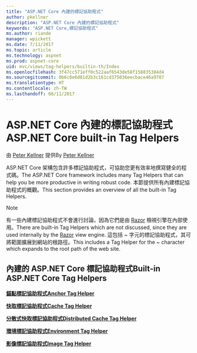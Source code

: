 ```yaml
---
title: "ASP.NET Core 內建的標記協助程式"
author: pkellner
description: "ASP.NET Core 內建的標記協助程式"
keywords: "ASP.NET Core,標記協助程式"
ms.author: riande
manager: wpickett
ms.date: 7/11/2017
ms.topic: article
ms.technology: aspnet
ms.prod: aspnet-core
uid: mvc/views/tag-helpers/builtin-th/Index
ms.openlocfilehash: 3f47cc571eff0c522aaf6543de58f158835384d4
ms.sourcegitcommit: 0b6c8e6d81d2b3c161cd375036eecbace46a9707
ms.translationtype: HT
ms.contentlocale: zh-TW
ms.lasthandoff: 08/11/2017
---
```

# <a name="aspnet-core-built-in-tag-helpers"></a><span data-ttu-id="e4e73-104">ASP.NET Core 內建的標記協助程式</span><span class="sxs-lookup"><span data-stu-id="e4e73-104">ASP.NET Core built-in Tag Helpers</span></span>

<span data-ttu-id="e4e73-105">由 [Peter Kellner](http://peterkellner.net) 提供</span><span class="sxs-lookup"><span data-stu-id="e4e73-105">By [Peter Kellner](http://peterkellner.net)</span></span> 

<span data-ttu-id="e4e73-106">ASP.NET Core 架構包含許多標記協助程式，可協助您更有效率地撰寫健全的程式碼。</span><span class="sxs-lookup"><span data-stu-id="e4e73-106">The ASP.NET Core framework includes many Tag Helpers that can help you be more productive in writing robust code.</span></span> <span data-ttu-id="e4e73-107">本節提供所有內建標記協助程式的概觀。</span><span class="sxs-lookup"><span data-stu-id="e4e73-107">This section provides an overview of all the built-in Tag Helpers.</span></span>

> [!NOTE]
> <span data-ttu-id="e4e73-108">有一些內建標記協助程式不會進行討論，因為它們是由 [Razor](xref:mvc/views/razor) 檢視引擎在內部使用。</span><span class="sxs-lookup"><span data-stu-id="e4e73-108">There are built-in Tag Helpers which are not discussed, since they are used internally by the [Razor](xref:mvc/views/razor) view engine.</span></span> <span data-ttu-id="e4e73-109">這包括 ~ 字元的標記協助程式，其可將範圍擴展到網站的根路徑。</span><span class="sxs-lookup"><span data-stu-id="e4e73-109">This includes a Tag Helper for the ~ character which expands to the root path of the web site.</span></span>

## <a name="built-in-aspnet-core-tag-helpers"></a><span data-ttu-id="e4e73-110">內建的 ASP.NET Core 標記協助程式</span><span class="sxs-lookup"><span data-stu-id="e4e73-110">Built-in ASP.NET Core Tag Helpers</span></span>

<span data-ttu-id="e4e73-111">**[錨點標記協助程式](xref:mvc/views/tag-helpers/builtin-th/AnchorTagHelper)**</span><span class="sxs-lookup"><span data-stu-id="e4e73-111">**[Anchor Tag Helper](xref:mvc/views/tag-helpers/builtin-th/AnchorTagHelper)**</span></span>

<span data-ttu-id="e4e73-112">**[快取標記協助程式](xref:mvc/views/tag-helpers/builtin-th/CacheTagHelper)**</span><span class="sxs-lookup"><span data-stu-id="e4e73-112">**[Cache Tag Helper](xref:mvc/views/tag-helpers/builtin-th/CacheTagHelper)**</span></span>

<span data-ttu-id="e4e73-113">**[分散式快取標記協助程式](xref:mvc/views/tag-helpers/builtin-th/DistributedCacheTagHelper)**</span><span class="sxs-lookup"><span data-stu-id="e4e73-113">**[Distributed Cache Tag Helper](xref:mvc/views/tag-helpers/builtin-th/DistributedCacheTagHelper)**</span></span>

<span data-ttu-id="e4e73-114">**[環境標記協助程式](xref:mvc/views/tag-helpers/builtin-th/EnvironmentTagHelper)**</span><span class="sxs-lookup"><span data-stu-id="e4e73-114">**[Environment Tag Helper](xref:mvc/views/tag-helpers/builtin-th/EnvironmentTagHelper)**</span></span>

[comment]: **[FormActionTagHelper](xref:mvc/views/tag-helpers/builtin-th/FormActionTagHelper)**

[comment]: **[FormTagTagHelper](xref:mvc/views/tag-helpers/builtin-th/FormTagHelper)**

<span data-ttu-id="e4e73-115">**[影像標記協助程式](xref:mvc/views/tag-helpers/builtin-th/ImageTagHelper)**</span><span class="sxs-lookup"><span data-stu-id="e4e73-115">**[Image Tag Helper](xref:mvc/views/tag-helpers/builtin-th/ImageTagHelper)**</span></span>

[comment]: **[InputTagHelper](xref:mvc/views/tag-helpers/builtin-th/InputTagHelper)**

[comment]: **[LabelTagHelper](xref:mvc/views/tag-helpers/builtin-th/LabelTagHelper)**

[comment]: **[LinkTagHelper](xref:mvc/views/tag-helpers/builtin-th/LinkTagHelper)**

[comment]: **[OptionTagHelper](xref:mvc/views/tag-helpers/builtin-th/OptionTagHelper)**

[comment]: **[ScriptTagHelper](xref:mvc/views/tag-helpers/builtin-th/ScriptTagTagHelper)**

[comment]: **[SelectTagHelper](xref:mvc/views/tag-helpers/builtin-th/SelectTagTagHelper)**

[comment]: **[TextAreaTagHelper](xref:mvc/views/tag-helpers/builtin-th/TextAreaTagHelper)**

[comment]: **[ValidationMessageTagHelper](xref:mvc/views/tag-helpers/builtin-th/ValidationMessageTagHelper)**

[comment]: **[ValidationSummaryTagHelper](xref:mvc/views/tag-helpers/builtin-th/ValidationSummaryTagHelper)**  
  
  
<!--

## Additional Resources

REQUIRED These must be xref links, not relative, that is ../../
* [Client-Side Development](../../../client-side/index.md)

* [Tag Helpers](xref:mvc/views/tag-helpers/intro)
-->

